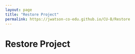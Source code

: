 ```yaml
---
layout: page
title: "Restore Project"
permalink: https://jwatson-co-edu.github.io/CU-B/Restore
---
```

# Restore Project
